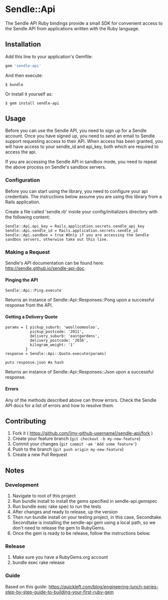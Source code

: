 # Sendle::Api

The Sendle API Ruby bindings provide a small SDK for convenient access to the Sendle API from applications written with the Ruby language.

## Installation

Add this line to your application's Gemfile:

```ruby
gem 'sendle-api'
```

And then execute:

    $ bundle

Or install it yourself as:

    $ gem install sendle-api

## Usage

Before you can use the Sendle API, you need to sign up for a Sendle account. Once you have signed up, you need to send an email to Sendle support requesting access to their API. When access has been granted, you will have access to your sendle_id and api_key, both which are required to access the api.

If you are accessing the Sendle API in sandbox mode, you need to repeat the above process on Sendle's sandbox servers.

### Configuration

Before you can start using the library, you need to configure your api credentials. The instructions below assume you are using this library from a Rails application.

Create a file called 'sendle.rb' inside your config/initializers directory with the following content:
```
Sendle::Api.api_key = Rails.application.secrets.sendle_api_key 
Sendle::Api.sendle_id = Rails.application.secrets.sendle_id
Sendle::Api.sandbox = true #Only if you are accessing the Sendle sandbox servers, otherwise take out this line.
```

### Making a Request

Sendle's API documentation can be found here: http://sendle.github.io/sendle-api-doc.

#### Pinging the API
```
Sendle::Api::Ping.execute
```

Returns an instance of Sendle::Api::Responses::Pong upon a successful response from the API. 

#### Getting a Delivery Quote
```
params = { pickup_suburb: 'woolloomooloo',
           pickup_postcode: '2011',
           delivery_suburb: 'eastgardens',
           delivery_postcode: '2036',
           kilogram_weight: '1'
         }
response = Sendle::Api::Quote.execute(params)

puts response.json #a hash 
```

Returns an instance of Sendle::Api::Responses::Json upon a successful response. 

#### Errors
Any of the methods described above can throw errors. Check the Sendle API docs for a list of errors and how to resolve them. 


## Contributing

1. Fork it ( https://github.com/[my-github-username]/sendle-api/fork )
2. Create your feature branch (`git checkout -b my-new-feature`)
3. Commit your changes (`git commit -am 'Add some feature'`)
4. Push to the branch (`git push origin my-new-feature`)
5. Create a new Pull Request

## Notes
### Development
1. Navigate to root of this project
2. Run bundle install to install the gems specified in sendle-api.gemspec
3. Run bundle exec rake spec to run the tests
4. After changes and ready to release, up the version
5. Then run bundle install on your testing project, in this case, Secondtake. Secondtake is installing the sendle-api gem using a local path, so we don't need to release the gem to RubyGems.
6. Once the gem is ready to be release, follow the instructions below.

### Release
1. Make sure you have a RubyGems.org account
2. bundle exec rake release

### Guide 
Based on this guide: https://quickleft.com/blog/engineering-lunch-series-step-by-step-guide-to-building-your-first-ruby-gem
